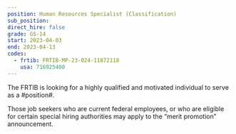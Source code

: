 ```yaml
---
position: Human Resources Specialist (Classification)
sub_position:
direct_hire: false
grade: GS-14
start: 2023-04-03
end: 2023-04-13
codes:
  - frtib: FRTIB-MP-23-024-11872118
    usa: 716925400
---
```


The FRTIB is looking for a highly qualified and motivated individual to serve as a #position#.

Those job seekers who are current federal employees, or who are eligible for certain special hiring authorities may apply to the “merit promotion” announcement.
